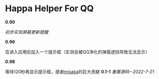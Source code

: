 # Happa Helper For QQ



**0.90**

*初步实现屏蔽更新提醒*

**0.96**

在进入应用后加入一个提示框（实测会被QQ净化的弹窗遮挡导致无法显示）

**0.98**

等待120秒再显示提示框，感谢[misaka](https://github.com/601189785)的巨大贡献
**0.1-1**
*重置源码--2022-7-21*
